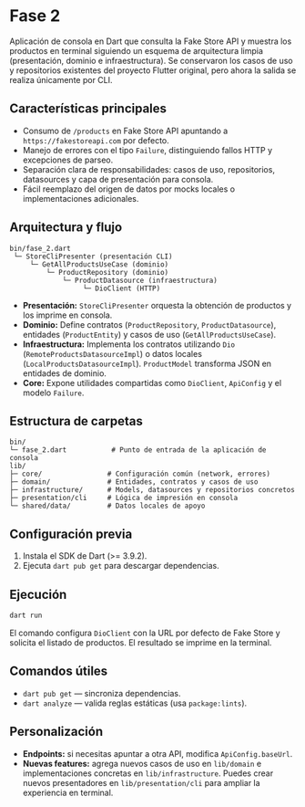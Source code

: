 # Fase 2

Aplicación de consola en Dart que consulta la Fake Store API y muestra los productos en terminal siguiendo un esquema de arquitectura limpia (presentación, dominio e infraestructura). Se conservaron los casos de uso y repositorios existentes del proyecto Flutter original, pero ahora la salida se realiza únicamente por CLI.

## Características principales
- Consumo de `/products` en Fake Store API apuntando a `https://fakestoreapi.com` por defecto.
- Manejo de errores con el tipo `Failure`, distinguiendo fallos HTTP y excepciones de parseo.
- Separación clara de responsabilidades: casos de uso, repositorios, datasources y capa de presentación para consola.
- Fácil reemplazo del origen de datos por mocks locales o implementaciones adicionales.

## Arquitectura y flujo
```
bin/fase_2.dart
 └─ StoreCliPresenter (presentación CLI)
     └─ GetAllProductsUseCase (dominio)
         └─ ProductRepository (dominio)
             └─ ProductDatasource (infraestructura)
                  └─ DioClient (HTTP)
```
- **Presentación:** `StoreCliPresenter` orquesta la obtención de productos y los imprime en consola.
- **Dominio:** Define contratos (`ProductRepository`, `ProductDatasource`), entidades (`ProductEntity`) y casos de uso (`GetAllProductsUseCase`).
- **Infraestructura:** Implementa los contratos utilizando `Dio` (`RemoteProductsDatasourceImpl`) o datos locales (`LocalProductsDatasourceImpl`). `ProductModel` transforma JSON en entidades de dominio.
- **Core:** Expone utilidades compartidas como `DioClient`, `ApiConfig` y el modelo `Failure`.

## Estructura de carpetas
```
bin/
└─ fase_2.dart           # Punto de entrada de la aplicación de consola
lib/
├─ core/                # Configuración común (network, errores)
├─ domain/              # Entidades, contratos y casos de uso
├─ infrastructure/      # Models, datasources y repositorios concretos
├─ presentation/cli     # Lógica de impresión en consola
└─ shared/data/         # Datos locales de apoyo
```

## Configuración previa
1. Instala el SDK de Dart (>= 3.9.2).
2. Ejecuta `dart pub get` para descargar dependencias.

## Ejecución
```bash
dart run
```
El comando configura `DioClient` con la URL por defecto de Fake Store y solicita el listado de productos. El resultado se imprime en la terminal.

## Comandos útiles
- `dart pub get` — sincroniza dependencias.
- `dart analyze` — valida reglas estáticas (usa `package:lints`).

## Personalización
- **Endpoints:** si necesitas apuntar a otra API, modifica `ApiConfig.baseUrl`.
- **Nuevas features:** agrega nuevos casos de uso en `lib/domain` e implementaciones concretas en `lib/infrastructure`. Puedes crear nuevos presentadores en `lib/presentation/cli` para ampliar la experiencia en terminal.
